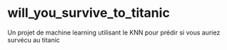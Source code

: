 # will_you_survive_to_titanic
Un projet de machine learning utilisant le KNN pour prédir si vous auriez survécu au titanic
